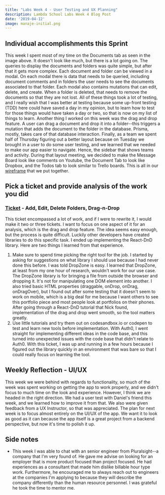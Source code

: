 ```yaml
---
title: "Labs Week 4 - User Testing and UX Planning"
description: Lambda School Labs Week 4 Blog Post
date: '2019-04-12'
image: manaje-initial.png
---
```


## Individual accomplishments this Sprint
This week I spent most of my time on the Documents tab as seen in the image above. It doesn't look like much, but there is a lot going on. The queries to display the documents and folders was quite simple, but after that it gets more complex. Each document and folder can be viewed in a modal. On each modal there is data that needs to be queried, including document comments and in folders the user needs to see the documents associated to that folder. Each modal also contains mutations that can edit, delete, and create. When a folder is deleted, that needs to remove the documents so that they are not lost. All of these things took a lot of testing, and I really wish that I was better at testing because some up-front testing (TDD) here could have saved a day in my opinion, but to learn how to test for those things would have taken a day or two, so that is now on my list of things to learn. Another thing I worked on this week was the drag and drop feature. A user can drag a document and drop it into a folder--this triggers a mutation that adds the document to the folder in the database. Prisma, mostly, takes care of that database interaction. Finally, as a team we spent half of Thursday figuring out a better layout because on Tuesday we brought in a user to do some user testing, and we learned that we needed to make our app easier to navigate. Hence, the sidebar that shows teams and activity. During that layout meeting, we decided to make the Message Board look like comments on Youtube, the Document Tab to look like Dropbox, and the Todos tab to look similar to Trello boards. This is all in our [wireframe](https://balsamiq.cloud/sggit5d/podqq52) that we put together. 

## Pick a ticket and provide analysis of the work you did
### [Ticket](https://trello.com/c/XAiTvSiz/119-add-edit-delete-folders-add-document-to-folders) - Add, Edit, Delete Folders, Drag-n-Drop
This ticket encompassed a lot of work, and if I were to rewrite it, I would make it two or three tickets. I want to focus on one aspect of it for an analysis, which is the drag and drop feature. The idea seems easy enough, but the process is quite difficult. Luckily other developers have created libraries to do this specific task. I ended up implementing the React-DnD library. Here are two things I learned from that experience. 
1) Make sure to spend time picking the right tool for the job. I started by asking for suggestions on what library I should use because I had never done this before. I was told DropZone is easy. I learned that DropZone, at least from my one hour of research, wouldn't work for our use case. The DropZone library is for bringing a file from outside the browser and dropping it. It's not for manipulating one DOM element into another. I also tried basic HTML properties (draggable, onDrop, onDrag, onDragOver), but I found out after some testing that it doesn't seem to work on mobile, which is a big deal for me because I want others to see this portfolio piece and most people look at portfolios on their phones. After going through a React-DnD tutorial that Nick found, implementation of the drag and drop went smooth, so the tool matters greatly. 
2) Use little tutorials and try them out on codesandbox.io or codepen to test and learn new tools before implementation. With Auth0, I went straight for implementing different ideas in the code base, and this turned into unexpected issues with the code base that didn't relate to Auth0. With this ticket, I was up and running in a few hours because I figured out the library quickly in an environment that was bare so that I could really focus on learning the tool.  

## Weekly Reflection - UI/UX
This week we were behind with regards to functionality, so much of the week was spent working on getting the app to work properly, and we didn't focus to much time on the look and experience. However, I think we are headed in the right direction. We had a user test with Daniel's friend this week, and we learned how to improve it from that. We also were given feedback from a UX Instructor, so that was appreciated. The plan for next week is to focus almost entirely on the UI/UX of the app. We want it to look as good as it can because the app itself is a great project from a backend perspective, but now it's time to polish it up. 


## Side notes
- This week I was able to chat with an senior engineer from Pluralsight--a company that I'm very found of. He gave me advise on looking for an employer that is more product focused than project focused. He had experiences as a consultant that made him dislike billable hour type work. Furthermore, he encouraged me to always reach out to engineers at the companies I'm applying to because they will describe the company differently than the human resource personnel. I was grateful he took the time to mentor me.  